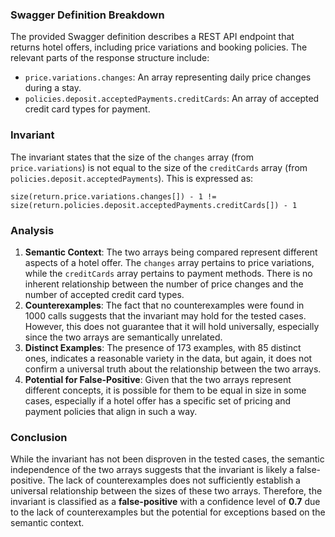 ### Swagger Definition Breakdown
The provided Swagger definition describes a REST API endpoint that returns hotel offers, including price variations and booking policies. The relevant parts of the response structure include:
- `price.variations.changes`: An array representing daily price changes during a stay.
- `policies.deposit.acceptedPayments.creditCards`: An array of accepted credit card types for payment.

### Invariant
The invariant states that the size of the `changes` array (from `price.variations`) is not equal to the size of the `creditCards` array (from `policies.deposit.acceptedPayments`). This is expressed as:

`size(return.price.variations.changes[]) - 1 != size(return.policies.deposit.acceptedPayments.creditCards[]) - 1`

### Analysis
1. **Semantic Context**: The two arrays being compared represent different aspects of a hotel offer. The `changes` array pertains to price variations, while the `creditCards` array pertains to payment methods. There is no inherent relationship between the number of price changes and the number of accepted credit card types.
2. **Counterexamples**: The fact that no counterexamples were found in 1000 calls suggests that the invariant may hold for the tested cases. However, this does not guarantee that it will hold universally, especially since the two arrays are semantically unrelated.
3. **Distinct Examples**: The presence of 173 examples, with 85 distinct ones, indicates a reasonable variety in the data, but again, it does not confirm a universal truth about the relationship between the two arrays.
4. **Potential for False-Positive**: Given that the two arrays represent different concepts, it is possible for them to be equal in size in some cases, especially if a hotel offer has a specific set of pricing and payment policies that align in such a way.

### Conclusion
While the invariant has not been disproven in the tested cases, the semantic independence of the two arrays suggests that the invariant is likely a false-positive. The lack of counterexamples does not sufficiently establish a universal relationship between the sizes of these two arrays. Therefore, the invariant is classified as a **false-positive** with a confidence level of **0.7** due to the lack of counterexamples but the potential for exceptions based on the semantic context.
